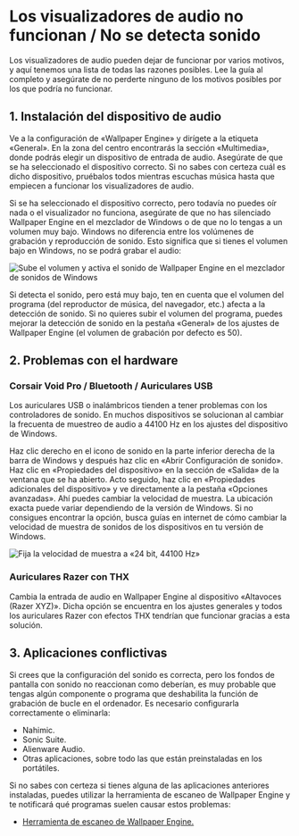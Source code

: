 # Los visualizadores de audio no funcionan / No se detecta sonido

Los visualizadores de audio pueden dejar de funcionar por varios motivos, y aquí tenemos una lista de todas las razones posibles. Lee la guía al completo y asegúrate de no perderte ninguno de los motivos posibles por los que podría no funcionar.

## 1. Instalación del dispositivo de audio
Ve a la configuración de «Wallpaper Engine» y dirígete a la etiqueta «General». En la zona del centro encontrarás la sección «Multimedia», donde podrás elegir un dispositivo de entrada de audio. Asegúrate de que se ha seleccionado el dispositivo correcto. Si no sabes con certeza cuál es dicho dispositivo, pruébalos todos mientras escuchas música hasta que empiecen a funcionar los visualizadores de audio.

Si se ha seleccionado el dispositivo correcto, pero todavía no puedes oír nada o el visualizador no funciona, asegúrate de que no has silenciado Wallpaper Engine en el mezclador de Windows o de que no lo tengas a un volumen muy bajo. Windows no diferencia entre los volúmenes de grabación y reproducción de sonido. Esto significa que si tienes el volumen bajo en Windows, no se podrá grabar el audio:

![Sube el volumen y activa el sonido de Wallpaper Engine en el mezclador de sonidos de Windows](./audiomixer.png)

Si detecta el sonido, pero está muy bajo, ten en cuenta que el volumen del programa (del reproductor de música, del navegador, etc.) afecta a la detección de sonido. Si no quieres subir el volumen del programa, puedes mejorar la detección de sonido en la pestaña «General» de los ajustes de Wallpaper Engine (el volumen de grabación por defecto es 50).

## 2. Problemas con el hardware

### Corsair Void Pro / Bluetooth / Auriculares USB

Los auriculares USB o inalámbricos tienden a tener problemas con los controladores de sonido. En muchos dispositivos se solucionan al cambiar la frecuenta de muestreo de audio a 44100 Hz en los ajustes del dispositivo de Windows.

Haz clic derecho en el icono de sonido en la parte inferior derecha de la barra de Windows y después haz clic en «Abrir Configuración de sonido». Haz clic en «Propiedades del dispositivo» en la sección de «Salida» de la ventana que se ha abierto. Acto seguido, haz clic en «Propiedades adicionales del dispositivo» y ve directamente a la pestaña «Opciones avanzadas». Ahí puedes cambiar la velocidad de muestra. La ubicación exacta puede variar dependiendo de la versión de Windows. Si no consigues encontrar la opción, busca guías en internet de cómo cambiar la velocidad de muestra de sonidos de los dispositivos en tu versión de Windows.

![Fija la velocidad de muestra a «24 bit, 44100 Hz»](./samplingrate.png)

### Auriculares Razer con THX

Cambia la entrada de audio en Wallpaper Engine al dispositivo «Altavoces (Razer XYZ)». Dicha opción se encuentra en los ajustes generales y todos los auriculares Razer con efectos THX tendrían que funcionar gracias a esta solución.

## 3. Aplicaciones conflictivas

Si crees que la configuración del sonido es correcta, pero los fondos de pantalla con sonido no reaccionan como deberían, es muy probable que tengas algún componente o programa que deshabilita la función de grabación de bucle en el ordenador. Es necesario configurarla correctamente o eliminarla:

* Nahimic.
* Sonic Suite.
* Alienware Audio.
* Otras aplicaciones, sobre todo las que están preinstaladas en los portátiles.

Si no sabes con certeza si tienes alguna de las aplicaciones anteriores instaladas, puedes utilizar la herramienta de escaneo de Wallpaper Engine y te notificará qué programas suelen causar estos problemas:

* [Herramienta de escaneo de Wallpaper Engine.](/debug/scantool.html)

